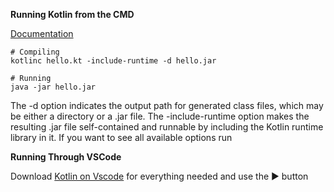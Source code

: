 **Running Kotlin from the CMD**

[Documentation](https://kotlinlang.org/docs/tutorials/command-line.html)

```shell
# Compiling
kotlinc hello.kt -include-runtime -d hello.jar  
```

```shell
# Running
java -jar hello.jar
```

The -d option indicates the output path for generated class files, which may be either a directory or a .jar file. The -include-runtime option makes the resulting .jar file self-contained and runnable by including the Kotlin runtime library in it. If you want to see all available options run

**Running Through VSCode**

Download [Kotlin on Vscode](https://marketplace.visualstudio.com/items?itemName=sethjones.kotlin-on-vscode) for everything needed and use the ▶ button